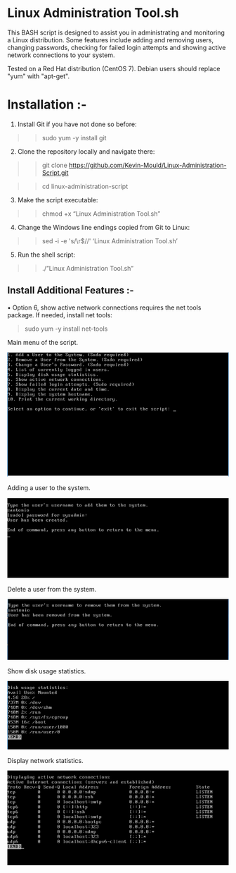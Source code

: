# Linux Administration Tool.sh
This BASH script is designed to assist you in administrating and monitoring a Linux distribution. Some features include adding and removing users, changing passwords, checking for failed login attempts and showing active network connections to your system. 

Tested on a Red Hat distribution (CentOS 7). Debian users should replace "yum" with "apt-get".

# **Installation :-**
1.	Install Git if you have not done so before:
>> sudo yum -y install git
2.	Clone the repository locally and navigate there:
>> git clone https://github.com/Kevin-Mould/Linux-Administration-Script.git

>> cd linux-administration-script
3.	Make the script executable:
>> chmod +x “Linux Administration Tool.sh”
4.	Change the Windows line endings copied from Git to Linux:
>>  sed -i -e 's/\r$//' ‘Linux Administration Tool.sh’
5.	Run the shell script:
>> ./”Linux Administration Tool.sh”


## **Install Additional Features :-**

•	Option 6, show active network connections requires the net tools package. If needed, install net tools:
> sudo yum -y install net-tools

Main menu of the script.

![](Pictures/mainMenu.PNG)

Adding a user to the system.

![](Pictures/addUser.PNG)

Delete a user from the system.

![](Pictures/delUser.PNG)

Show disk usage statistics.

![](Pictures/diskUsage.PNG)

Display network statistics.

![](Pictures/networkStats.PNG)
